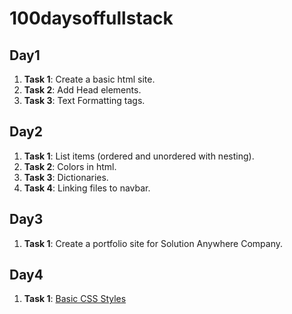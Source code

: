 # 100daysoffullstack

## Day1

1. **Task 1**: Create a basic html site.
2. **Task 2**: Add Head elements.
3. **Task 3**: Text Formatting tags.

## Day2

1. **Task 1**: List items (ordered and unordered with nesting).
2. **Task 2**: Colors in html.
3. **Task 3**: Dictionaries.
4. **Task 4**: Linking files to navbar.

## Day3

1. **Task 1**: Create a portfolio site for Solution Anywhere Company.

## Day4

1. **Task 1**: [Basic CSS Styles](https://naughty-yonath-5813bf.netlify.com)